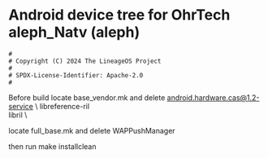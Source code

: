 # Android device tree for OhrTech aleph_Natv (aleph)

```
#
# Copyright (C) 2024 The LineageOS Project
#
# SPDX-License-Identifier: Apache-2.0
#
```
Before build
locate base_vendor.mk and delete 
android.hardware.cas@1.2-service \ 
libreference-ril \
libril \

locate full_base.mk and delete
WAPPushManager
    
then run make installclean
